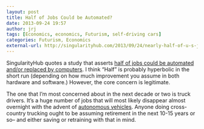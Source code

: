 ```yaml
---
layout: post
title: Half of Jobs Could be Automated?
date: 2013-09-24 19:57
author: jrj
tags: [Economics, economics, Futurism, self-driving cars]
categories: Futurism, Economics
external-url: http://singularityhub.com/2013/09/24/nearly-half-of-u-s-jobs-could-be-done-by-computers-study-says/
---
```


SingularityHub quotes a study that asserts [half of jobs could be automated and/or replaced by computers](http://singularityhub.com/2013/09/24/nearly-half-of-u-s-jobs-could-be-done-by-computers-study-says/). I think “Half” is probably hyperbolic in the short run (depending on how much improvement you assume in both hardware and software.) However, the core concern is legitimate.

The one that I’m most concerned about in the next decade or two is truck drivers. It’s a huge number of jobs that will most likely disappear almost overnight with the advent of [autonomous vehicles](http://blog.jrj.org/2012/11/14/driver-assist-technologies-the-next-wave/). Anyone doing cross-country trucking ought to be assuming retirement in the next 10-15 years or so– and either saving or retraining with that in mind.